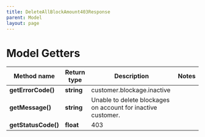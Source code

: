 ```yaml
---
title: DeleteAllBlockAmount403Response
parent: Model
layout: page
---
```


# Model Getters

Method name | Return type | Description | Notes
------------ | ------------- | ------------- | -------------
**getErrorCode()** | **string** | customer.blockage.inactive |
**getMessage()** | **string** | Unable to delete blockages on account for inactive customer. |
**getStatusCode()** | **float** | 403 |

